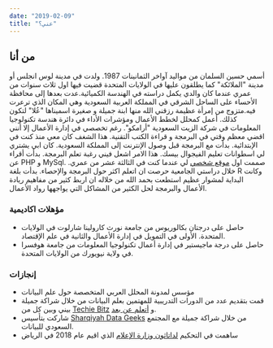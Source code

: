 ```yaml
---
date: "2019-02-09"
title: "عني؟"
---
```


## من أنا
أسمي حسين السلمان من مواليد آواخر الثمانينات 1987. ولدت في مدينة لوس انجلس أو مدينة "الملائكة" كما يطلقون عليها في الولايات المتحدة قضيت فيها اول ثلاث سنوات من عمري عندما كان والدي يكمل دراسته في الهندسة الكميائية.عدت بعدها إلى محافظة الأحساء على الساحل الشرقي في المملكة العربية السعودية وهي المكان الذي ترعرت فيه.متزوج من إمرأة عظيمة رزقني الله منها ابنة جميلة و صغيرة  اسميناها "عُلا" لتكون كذلك. أعمل كمحلل لخطط الأعمال ومؤشرات الأداء في دائرة هندسة تكنولوجيا المعلومات في شركة الزيت السعودية "أرامكو". رغم تخصصي في إدارة الأعمال إلا أنني اقضي معظم وقتي في البرمجة و قراءة الكتب التقنية. هذا الشغف كان معي منذ كنت في الإبتدائية. بدأت مع البرمجة قبل وصول الإنترنت إلى المملكة السعودية. كان ابي يشتري لي اسطوانات تعليم الفيجوال بيسك. هذا الامر اشعل فيني رغبة تعلم البرمجة. بدأت أقراء عن PHP و MySql. صممت اول [موقع شخصي](https://web.archive.org/web/20090830191637/geocities.com/hns2000us/) لي عندما كنت في الثالثة عشر من عمري. خلال دراستي الجامعية حرصت ان اتعلم اكثر حول البرمجة والإحصاء. بدأت بلغة R وكانت البداية لمشوار عظيم استطعت بحمد الله  من خلاله ان اربط كثير من مفاهيم ريادة الأعمال والبرمجة لحل الكثير من المشاكل التي يواجهها رواد الأعمال.


### مؤهلات اكاديمية
- حاصل على درجتان بكالوريوس من جامعة نورث كارولينا شارلوت في الولايات  المتحدة. الأولى في التمويل في إدارة الأعمال والثانية في علم الإقتصاد.
- حاصل على درجة ماجيستير في إدارة أعمال تكنولوجيا المعلومات من جامعة هوفسرا في ولاية نيويورك من الولايات المتحدة.

### إنجازات
- مؤسس لمدونة المحلل العربي المتخصصة حول علم البيانات
- قمت بتقديم عدد من الدورات التدريبية للمهتمين بعلم البيانات من خلال شراكة جميلة بيني وبين كل من [Techie Bitz](https://twitter.com/Techie_bits/status/838342328955846656) و [أتعلم عن بعد](https://twitter.com/onlineatalm1/status/929393499316932608).
- شاركت بتأسيس [Sharqiyah Data Geeks](https://www.meetup.com/Sharqiyah-Data-Geeks/) من خلال شراكة جميلة مع المجتمع السعودي للبيانات.
- ساهمت في التحكيم [لداتاثون وزارة الإعلام](https://twitter.com/CGCSaudi/status/1063845819093319681) الذي اقيم عام 2018 في الرياض
